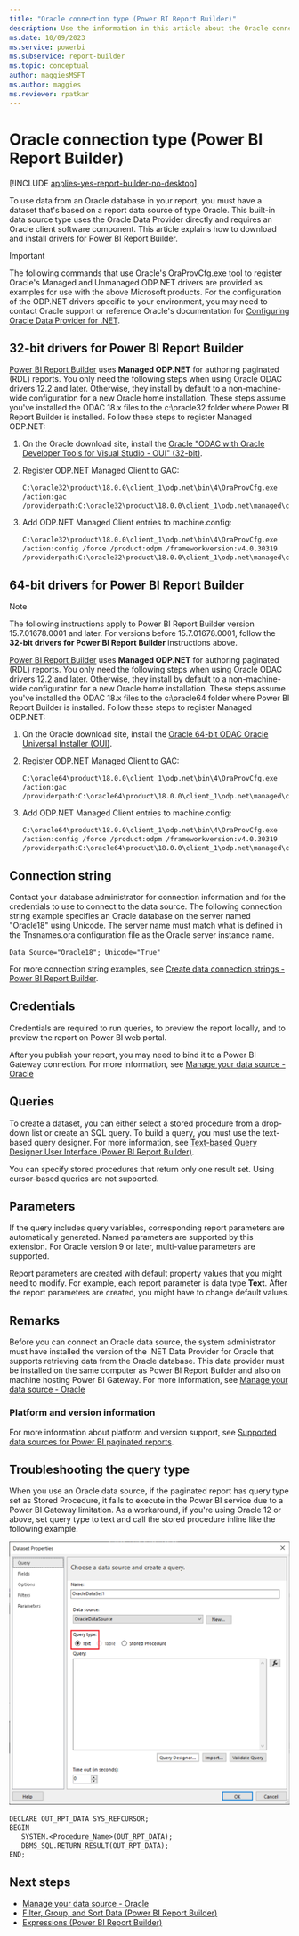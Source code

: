 ```yaml
---
title: "Oracle connection type (Power BI Report Builder)"
description: Use the information in this article about the Oracle connection type to learn how to build a data source.
ms.date: 10/09/2023
ms.service: powerbi
ms.subservice: report-builder
ms.topic: conceptual
author: maggiesMSFT
ms.author: maggies
ms.reviewer: rpatkar
---
```

# Oracle connection type (Power BI Report Builder)

[!INCLUDE [applies-yes-report-builder-no-desktop](../../includes/applies-yes-report-builder-no-desktop.md)]

To use data from an Oracle database in your report, you must have a dataset that's based on a report data source of type Oracle. This built-in data source type uses the Oracle Data Provider directly and requires an Oracle client software component. This article explains how to download and install drivers for Power BI Report Builder.

> [!IMPORTANT]
> The following commands that use Oracle's OraProvCfg.exe tool to register Oracle's Managed and Unmanaged ODP.NET drivers are provided as examples for use with the above Microsoft products. For the configuration of the ODP.NET drivers specific to your environment, you may need to contact Oracle support or reference Oracle's documentation for [Configuring Oracle Data Provider for .NET](https://docs.oracle.com/en/database/oracle/oracle-database/19/odpnt/InstallConfig.html#GUID-1F689B90-2CC4-4907-B8FE-A5F4EE36F673).

## 32-bit drivers for Power BI Report Builder

[Power BI Report Builder](https://www.microsoft.com/download/details.aspx?id=53613) uses **Managed ODP.NET** for authoring paginated (RDL) reports. You only need the following steps when using Oracle ODAC drivers 12.2 and later. Otherwise, they install by default to a non-machine-wide configuration for a new Oracle home installation. These steps assume you've installed the ODAC 18.x files to the c:\oracle32 folder where Power BI Report Builder is installed. Follow these steps to register Managed ODP.NET:

1. On the Oracle download site, install the [Oracle "ODAC with Oracle Developer Tools for Visual Studio - OUI" (32-bit)](https://www.oracle.com/database/technologies/dotnet-odacdev-downloads.html).

2. Register ODP.NET Managed Client to GAC:

   ```
   C:\oracle32\product\18.0.0\client_1\odp.net\bin\4\OraProvCfg.exe /action:gac /providerpath:C:\oracle32\product\18.0.0\client_1\odp.net\managed\common\Oracle.ManagedDataAccess.dll
   ```

3. Add ODP.NET Managed Client entries to machine.config:

   ```
   C:\oracle32\product\18.0.0\client_1\odp.net\bin\4\OraProvCfg.exe /action:config /force /product:odpm /frameworkversion:v4.0.30319 /providerpath:C:\oracle32\product\18.0.0\client_1\odp.net\managed\common\Oracle.ManagedDataAccess.dll
   ```

## 64-bit drivers for Power BI Report Builder

> [!NOTE]
> The following instructions apply to Power BI Report Builder version 15.7.01678.0001 and later. For versions before 15.7.01678.0001, follow the **32-bit drivers for Power BI Report Builder** instructions above.

[Power BI Report Builder](https://go.microsoft.com/fwlink/?linkid=2086513) uses **Managed ODP.NET** for authoring paginated (RDL) reports. You only need the following steps when using Oracle ODAC drivers 12.2 and later. Otherwise, they install by default to a non-machine-wide configuration for a new Oracle home installation. These steps assume you've installed the ODAC 18.x files to the c:\oracle64 folder where Power BI Report Builder is installed. Follow these steps to register Managed ODP.NET:

1. On the Oracle download site, install the [Oracle 64-bit ODAC Oracle Universal Installer (OUI)](https://www.oracle.com/database/technologies/dotnet-odacdev-downloads.html).

1. Register ODP.NET Managed Client to GAC:

   ```
   C:\oracle64\product\18.0.0\client_1\odp.net\bin\4\OraProvCfg.exe /action:gac /providerpath:C:\oracle64\product\18.0.0\client_1\odp.net\managed\common\Oracle.ManagedDataAccess.dll
   ```

1. Add ODP.NET Managed Client entries to machine.config:

   ```
   C:\oracle64\product\18.0.0\client_1\odp.net\bin\4\OraProvCfg.exe /action:config /force /product:odpm /frameworkversion:v4.0.30319 /providerpath:C:\oracle64\product\18.0.0\client_1\odp.net\managed\common\Oracle.ManagedDataAccess.dll
   ```

##  <a name="Connection"></a> Connection string  

Contact your database administrator for connection information and for the credentials to use to connect to the data source. The following connection string example specifies an Oracle database on the server named "Oracle18" using Unicode. The server name must match what is defined in the Tnsnames.ora configuration file as the Oracle server instance name.  
  
```  
Data Source="Oracle18"; Unicode="True"  
```  
  
For more connection string examples, see [Create data connection strings - Power BI Report Builder](./data-connections-data-sources-connection-strings-report-builder.md).
  
##  <a name="Credentials"></a> Credentials  
Credentials are required to run queries, to preview the report locally, and to preview the report on Power BI web portal.  
  
After you publish your report, you may need to bind it to a Power BI Gateway connection. For more information, see [Manage your data source - Oracle](../../connect-data/service-gateway-onprem-manage-oracle.md)

  
##  <a name="Query"></a> Queries  
To create a dataset, you can either select a stored procedure from a drop-down list or create an SQL query. To build a query, you must use the text-based query designer. For more information, see [Text-based Query Designer User Interface (Power BI Report Builder)](./text-based-query-designer-user-interface-report-builder.md).  
  
You can specify stored procedures that return only one result set. Using cursor-based queries are not supported. 
  
##  <a name="Parameters"></a> Parameters  

If the query includes query variables, corresponding report parameters are automatically generated. Named parameters are supported by this extension. For Oracle version 9 or later, multi-value parameters are supported.  
  
 Report parameters are created with default property values that you might need to modify. For example, each report parameter is data type **Text**. After the report parameters are created, you might have to change default values.
  
##  <a name="Remarks"></a> Remarks  

Before you can connect an Oracle data source, the system administrator must have installed the version of the .NET Data Provider for Oracle that supports retrieving data from the Oracle database. This data provider must be installed on the same computer as Power BI Report Builder and also on machine hosting Power BI Gateway. For more information, see [Manage your data source - Oracle](../../connect-data/service-gateway-onprem-manage-oracle.md)

### Platform and version information  

For more information about platform and version support, see [Supported data sources for Power BI paginated reports](../paginated-reports-data-sources.md).

## Troubleshooting the query type

When you use an Oracle data source, if the paginated report has query type set as Stored Procedure, it fails to execute in the Power BI service due to a Power BI Gateway limitation. As a workaround, if you're using Oracle 12 or above, set query type to text and call the stored procedure inline like the following example.

![Screenshot of the Dataset properties dialog.](../media/paginated-reports-create-embedded-dataset/power-bi-dataset-query-type.png)

```
DECLARE OUT_RPT_DATA SYS_REFCURSOR;
BEGIN
   SYSTEM.<Procedure_Name>(OUT_RPT_DATA);
   DBMS_SQL.RETURN_RESULT(OUT_RPT_DATA);
END;
```

## Next steps

- [Manage your data source - Oracle](../../connect-data/service-gateway-onprem-manage-oracle.md)  
- [Filter, Group, and Sort Data (Power BI Report Builder)](../report-design/filter-group-sort-data-report-builder.md)
- [Expressions (Power BI Report Builder)](../expressions/expression-uses-reports-report-builder.md)
